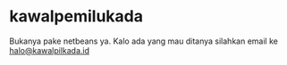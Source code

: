 # kawalpemilukada
Bukanya pake netbeans ya.
Kalo ada yang mau ditanya silahkan email ke halo@kawalpilkada.id
